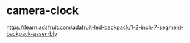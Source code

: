 # camera-clock

https://learn.adafruit.com/adafruit-led-backpack/1-2-inch-7-segment-backpack-assembly
